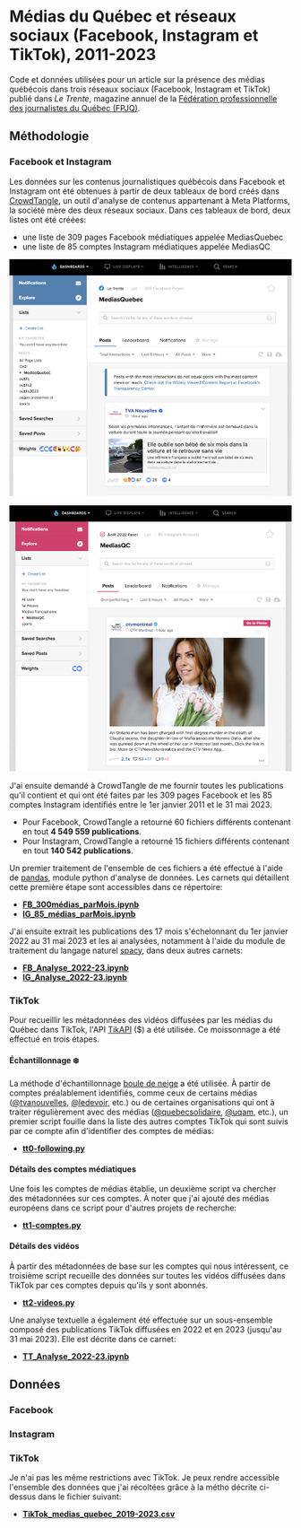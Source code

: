 # Médias du Québec et réseaux sociaux (Facebook, Instagram et TikTok), 2011-2023

Code et données utilisées pour un article sur la présence des médias québécois dans trois réseaux sociaux (Facebook, Instagram et TikTok) publié dans *Le Trente*, magazine annuel de la [Fédération professionnelle des journalistes du Québec (FPJQ)](https://www.fpjq.org/fr/).

## Méthodologie

### Facebook et Instagram

Les données sur les contenus journalistiques québécois dans Facebook et Instagram ont été obtenues à partir de deux tableaux de bord créés dans [CrowdTangle](https://www.crowdtangle.com/), un outil d'analyse de contenus appartenant à Meta Platforms, la société mère des deux réseaux sociaux. Dans ces tableaux de bord, deux listes ont été créées:
* une liste de 309 pages Facebook médiatiques appelée MediasQuebec
* une liste de 85 comptes Instagram médiatiques appelée MediasQC

![capture d'écran CrowdTangle de la liste Facebook](CT-Facebook.png)

![capture d'écran CrowdTangle de la liste Instagram](CT-Insta.png)

J'ai ensuite demandé à CrowdTangle de me fournir toutes les publications qu'il contient et qui ont été faites par les 309 pages Facebook et les 85 comptes Instagram identifiés entre le 1er janvier 2011 et le 31 mai 2023.

* Pour Facebook, CrowdTangle a retourné 60 fichiers différents contenant en tout **4&nbsp;549&nbsp;559 publications**.
* Pour Instagram, CrowdTangle a retourné 15 fichiers différents contenant en tout **140&nbsp;542 publications**.

Un premier traitement de l'ensemble de ces fichiers a été effectué à l'aide de [pandas](https://pandas.pydata.org/docs/), module python d'analyse de données. Les carnets qui détaillent cette première étape sont accessibles dans ce répertoire:
* [**FB_300médias_parMois.ipynb**](FB_300médias_parMois.ipynb)
* [**IG_85_médias_parMois.ipynb**](IG_85_médias_parMois.ipynb)

J'ai ensuite extrait les publications des 17 mois s'échelonnant du 1er janvier 2022 au 31 mai 2023 et les ai analysées, notamment à l'aide du module de traitement du langage naturel [spacy](https://spacy.io/), dans deux autres carnets:
* [**FB_Analyse_2022-23.ipynb**](FB_Analyse_2022-23.ipynb)
* [**IG_Analyse_2022-23.ipynb**](IG_Analyse_2022-23.ipynb)

### TikTok

Pour recueillir les métadonnées des vidéos diffusées par les médias du Québec dans TikTok, l'API [TikAPI](https://tikapi.io/) ($) a été utilisée. Ce moissonnage a été effectué en trois étapes.

#### Échantillonnage ❄️

La méthode d'échantillonnage [boule de neige](https://fr.wikipedia.org/wiki/%C3%89chantillonnage_boule_de_neige) a été utilisée. À partir de comptes préalablement identifiés, comme ceux de certains médias ([@tvanouvelles](https://www.tiktok.com/@tvanouvelles), [@ledevoir](https://www.tiktok.com/@ledevoir), etc.) ou de certaines organisations qui ont à traiter régulièrement avec des médias ([@quebecsolidaire](https://www.tiktok.com/@quebecsolidaire), [@uqam](https://www.tiktok.com/@uqam), etc.), un premier script fouille dans la liste des autres comptes TikTok qui sont suivis par ce compte afin d'identifier des comptes de médias:
* [**tt0-following.py**](tt0-following.py)

#### Détails des comptes médiatiques

Une fois les comptes de médias établie, un deuxième script va chercher des métadonnées sur ces comptes. À noter que j'ai ajouté des médias européens dans ce script pour d'autres projets de recherche:
* [**tt1-comptes.py**](tt1-comptes.py)

#### Détails des vidéos

À partir des métadonnées de base sur les comptes qui nous intéressent, ce troisième script recueille des données sur toutes les vidéos diffusées dans TikTok par ces comptes depuis qu'ils y sont abonnés.
* [**tt2-videos.py**](tt2-videos.py)

Une analyse textuelle a également été effectuée sur un sous-ensemble composé des publications TikTok diffusées en 2022 et en 2023 (jusqu'au 31 mai 2023). Elle est décrite dans ce carnet:
* [**TT_Analyse_2022-23.ipynb**](TT_Analyse_2022-23.ipynb)

## Données

### Facebook

### Instagram

### TikTok

Je n'ai pas les même restrictions avec TikTok. Je peux rendre accessible l'ensemble des données que j'ai récoltées grâce à la métho décrite ci-dessus dans le fichier suivant:

* [**TikTok_medias_quebec_2019-2023.csv**](TikTok_medias_quebec_2019-2023.csv)
